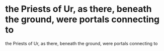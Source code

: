 # the Priests of Ur, as there, beneath the ground, were portals connecting to

the Priests of Ur, as there, beneath the ground, were portals connecting to